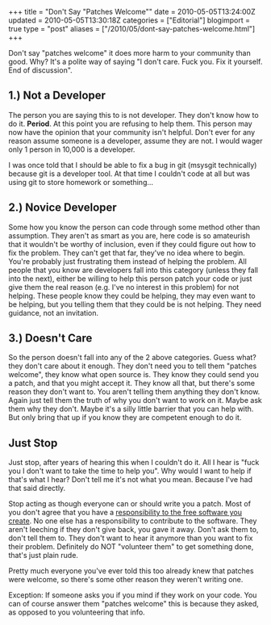 +++
title = "Don't Say \"Patches Welcome\""
date = 2010-05-05T13:24:00Z
updated = 2010-05-05T13:30:18Z
categories = ["Editorial"]
blogimport = true 
type = "post"
aliases = ["/2010/05/dont-say-patches-welcome.html"]
+++

Don't say "patches welcome" it does more harm to your community than good. Why? It's a polite way of saying
"I don't care. Fuck you. Fix it yourself. End of discussion".

## 1.) Not a Developer

The person you are saying this to is not developer. They don't know how to do it. **Period**. At this point you are
refusing to help them. This person may now have the opinion that your community isn't helpful. Don't ever for any
reason assume someone is a developer, assume they are not. I would wager only 1 person in 10,000 is a developer.

I was once told that I should be able to fix a bug in git (msysgit technically) because git is a developer tool. At
that time I couldn't code at all but was using git to store homework or something...

## 2.) Novice Developer

Some how you know the person can code through some method other than assumption. They aren't as smart as you are,
here code is so amateurish that it wouldn't be worthy of inclusion, even if they could figure out how to fix the
problem. They can't get that far, they've no idea where to begin. You're probably just frustrating them instead of
helping the problem. All people that you know are developers fall into this category (unless they fall into the next),
either be willing to help this person patch your code or just give them the real reason (e.g. I've no interest in this
problem) for not helping. These people know they could be helping, they may even want to be helping, but you telling
them that they could be is not helping. They need guidance, not an invitation.

## 3.) Doesn't Care

So the person doesn't fall into any of the 2 above categories. Guess what? they don't care about it enough. They don't
need you to tell them "patches welcome", they know what open source is. They know they could send you a patch, and that
you might accept it. They know all that, but there's some reason they don't want to. You aren't telling them anything
they don't know. Again just tell them the truth of why you don't want to work on it. Maybe ask them why they don't.
Maybe it's a silly little barrier that you can help with. But only bring that up if you know they are competent enough
to do it.

## Just Stop

Just stop, after years of hearing this when I couldn't do it. All I hear is "fuck you I don't want to take the time to
help you". Why would I want to help if that's what I hear? Don't tell me it's not what you mean. Because I've had that
said directly.

Stop acting as though everyone can or should write you a patch. Most of you don't agree that you have a
[responsibility to the free software you create][unpaid]. No one else has a responsibility to contribute to the
software. They aren't leeching if they don't give back, you gave it away. Don't ask them to, don't tell them to. They
don't want to hear it anymore than you want to fix their problem. Definitely do NOT "volunteer them" to get something
done, that's just plain rude.

Pretty much everyone you've ever told this too already knew that patches were welcome, so there's some other reason
they weren't writing one.

Exception: If someone asks you if you mind if they work on your code. You can of course answer them "patches welcome"
this is because they asked, as opposed to you volunteering that info.

[unpaid]: /post/unpaid-volunteer-work-is-a-job/

